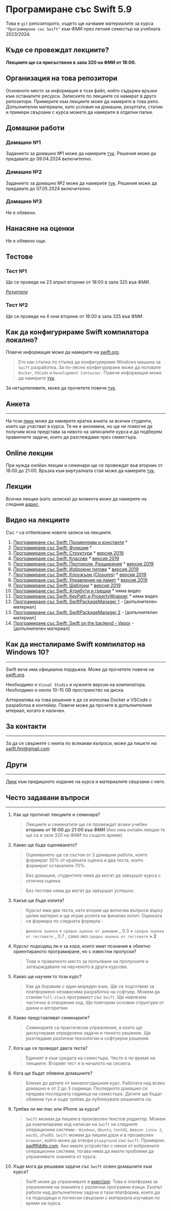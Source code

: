 # Програмиране със Swift 5.9

Това е `git` репозиторито, където ще качваме материалите за курса `"Програмиране със Swift"` към ФМИ през летния семестър на учебната 2023/2024.

## Къде се провеждат лекциите?

**Лекциите ще са присъствено в зала 320 на ФМИ от 18:00.**

## Организация на това репозитори

Основното място за информация е този файл, който съдържа връзки към останалите ресурси. Записките по лекциите се намират в друго репозитори. Примерите към лекциите може да намерите в това репо. Допълнителни материали, като условия на домашни, резултати, статии и примери свързани с курса можете да намерите в отделни папки.

## Домашни работи

### Домашно №1

Заданието за домашно №1 може да намерите [тук](homework/Swift-Домашно-1.md). Решения може да предавате до 09.04.2024 включително.

### Домашно №2

Заданието за домашно №2 може да намерите [тук](homework/Swift-Домашно-2.md). Решения може да предавате до 07.05.2024 включително.

### Домашно №3

Не е обявенo.

## Нанасяне на оценки

Не е обявено още.

## Тестове

### Тест №1

Ще се проведе на 23 април вторник от 18:00 в зала 325 във ФМИ.

_[Резултати](homework/test-1-results.md)_

### Тест №2

Ще се проведе на 4 юни вторник от 18:00 в зала 325 във ФМИ.

## Как да конфигурираме Swift компилатора локално?

Повече информация може да намерите на [swift.org](https://www.swift.org/getting-started/#installing-swift).

> Ето как стъпка по стъпка да конфигурираме Windows машина за `Swift` разработка. За по-лесно конфигуриране може да ползвате `Docker`, `VSCode` и `Development Container`. Повече информация може да намерите [тук](swift-development-setup.md).

За нетърпеливите, може да прочетете повече [тук](https://github.com/swift-server/vscode-swift/blob/main/docs/remote-dev.md).

## Анкета

---

На този [линк](https://forms.gle/aeMhNNzvUhaqbY3U6) може да намерите кратка анкета за всички студенти, които ще участват в курса. Тя не е анонимна, но ще ни помогне да получим ясна представа за нивото на записалите курса и да подберем правилните задачи, които да разглеждаме през семестъра.

## Online лекции

При нужда онлйан лекции и семинари ще се провеждат във вторник от 18:00 до 21:00. Връзка към виртуалната стая може да намерите [тук](https://meet.google.com/iap-dzcf-pvt).

## Лекции

Всички лекции (като записки) до момента може да намерите на следния [адрес](https://github.com/SwiftFMI/SwiftLectures/).

## Видео на лекциите

Със `*` са отбелязани новите записи на лекциите.

1. [Програмиране със Swift: Променливи и константи](https://youtu.be/3qEOaLRTMd4) \*
1. [Програмиране със Swift: Функции](https://youtu.be/kqeekILnbY8) \*
1. [Програмиране със Swift: Структури](https://youtu.be/-e4_g1AtPEk) \* [версия 2019](https://youtu.be/EbAJvNI_-CM)
1. [Програмиране със Swift: Класове](https://youtu.be/jxJp-dGgtoE) \* [версия 2019](https://youtu.be/uA78R2F39DQ)
1. [Програмиране със Swift: Протоколи, Разширения](https://youtu.be/lkIkYbKsThU) \* [версия 2019](https://youtu.be/_qTlOYqaYZ4)
1. [Програмиране със Swift: Изброени типове](https://youtu.be/FpAwdmHjH64) \* [версия 2019](https://youtu.be/_qTlOYqaYZ4)
1. [Програмиране със Swift: Клоужъри (Closures)](https://youtu.be/ULIXsjFKiyY) \* [версия 2019](https://youtu.be/h0G21LmUoPc)
1. [Програмиране със Swift: Управление на памет](https://youtu.be/SbnMmTFD-Ko) \* [версия 2019](https://youtu.be/7yquCtt6fsw)
1. [Програмиране със Swift: Шаблони](https://youtu.be/9W5EULDDhBU) \* [версия 2019](https://youtu.be/vSIbhH9OYxE)
1. [Програмиране със Swift: Атрибути и грешки](https://github.com/SwiftFMI/SwiftLectures/blob/master/%D0%9B%D0%B5%D0%BA%D1%86%D0%B8%D1%8F-11.md) \* няма видео
1. [Програмиране със Swift: KeyPath и PropertyWrapper](https://github.com/SwiftFMI/SwiftLectures/blob/master/%D0%9B%D0%B5%D0%BA%D1%86%D0%B8%D1%8F-12.md) \* няма видео
1. [Програмиране със Swift: SwiftPackageManager 1](https://youtu.be/qhT0b7D0TY4) - [допълнителен материал]
1. [Програмиране със Swift: SwiftPackageManager 2](https://youtu.be/eXbE7Mn-umg) - [допълнителен материал]
1. [Програмиране със Swift: Swift on the backend - Vapor](https://youtu.be/bi9dTAESvQA) - [допълнителен материал]


## Как да инсталираме Swift компилатор на Windows 10?

---

Swift вече има официална пордъжка. Може да прочетете повече на [swift.org](https://www.swift.org/blog/swift-on-windows/).

Необходимо е `Visual Studio` и нужните версии на компилатора. Необходимо е около 10-15 GB пространство на диска.

Алтернатива на това решение е да се изпозлва Docker и VSCode с разработка в контейер. Повече може да прочете в допълнителния мтериал, когато е наличен.

## За контакти

---

За да се свържете с екипа по всякакви въпроси, може да пишете на:
swift.fmi@gmail.com

## Други

---

[Линк](https://github.com/SwiftFMI/swift_2022_2023) към предишното издание на курса и материалите свързани с него.

## Често задавани въпроси

---

1. Как ще протичат лекциите и семинара?

   > Лекциите и семинатите ще се провеждат всеки учебен **вторник от 18:00 до 21:00 във ФМИ** (Ако има онлайн лекции те ще са в зала 320 на ФМИ по същото време).

2. Какво ще бъде оценяването?

   > Оценяването ще се състои от 3 домашни работи, които формират 30% от крайната оценка и два теста, които формират останалите 70%.

   > Без домашни, студентите няма да могат да завършат курса с отлична оценка.

   > Без тестове няма да могат да завършат успешно.

3. Какъв ще бъде изпита?

   > Курсът има два теста, като втория ще включва въпроси върху целия материл и ще играе ролята на финален изпит. Оценката се формира по следната формула :

   > `финална оценка` **=** `средна оценка от домашни` _ 0.3 **+** `средна оценка от тестовете` _ 0.7 , само ако `средна оценка от тестовете` **> 2**

4. Курсът подходящ ли е за хора, които имат познания в обектно ориентираното програмиране, но с известни пропуски?

   > Това е правилното място за попълване на пропуските и затвърждаване на наученото в други курсове.

5. Какво ще научим то този курс?

   > Как да боравим с един мореден език. Ще се подготвим за платформено независима разработка на софтуер. Можем да станем `full-stack` програмист със `Swift`. Ще навлезем частично в отворения код. Ще повторим основни структури от данни и алгоритми.

6. Какво представляват семинарите?

   > Семинарите са практически упражнения, в които ще дискутираме определени задачи и тяхното решение. Ще разгледаме различни технологии и софтуерни решения.

7. Кога ще се проведат двата теста?

   > Единият е към средата на семестъра. Често е по време на лекциите. Вторият тест е в началото на сесията.

8. Кога ще бъдат обявени домашните?

   > Близко до датите от миналогодишния курс. Работата над всяко домашно е от 2 до 3 седмици. Последното домашно се предава последната седмица на семестъра. Датите ще бъдат обявени тук и къде трябва да публикувате решенията си.

9. Трябва ли ми mac или iPhone за курса?

   > `Swift` можем да пишем в произволен текстов редактор. Можем да компилираме код написан на `Swift` на следните операционни системи - `Windows`, `Ubuntu`, `CentOS`, `Amazon Linux 2`, `macOS`, `iPadOS`. `Swift` можем да пишем дори и в прозиволен `browser`, който може да отвори `playground` със `Swift`. Примерно: [swiftfiddle.com](https://swiftfiddle.com). Ако имате устройство с някоя от изброените операционни системи, тогава няма да имате проблеми да упражнявате знанията от курса. 

10. Къде мога да решавам задачи със `Swift` освен домашните към курса?

    > Swift може да упражнявате в [exercism](https://exercism.org/). Това е платформа за упражнения на знанията с различни програмни езици. Екипът работи над допълнителни задачи в тази платформа, които да са подходящи и логиески свързани с материала изучаван по време на курса.
